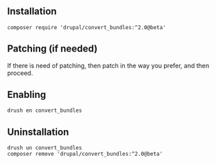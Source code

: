 ## Installation

```shell
composer require 'drupal/convert_bundles:^2.0@beta'
```

## Patching (if needed)

If there is need of patching, then patch in the way you prefer, and then proceed.

## Enabling

```shell
drush en convert_bundles
```

## Uninstallation

```shell
drush un convert_bundles
composer remove 'drupal/convert_bundles:^2.0@beta'
```
